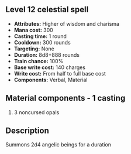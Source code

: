 ## Level 12 celestial spell
- **Attributes:** Higher of wisdom and charisma
- **Mana cost:** 300
- **Casting time:** 1 round
- **Cooldown:** 300 rounds
- **Targeting:** None
- **Duration:** 8d8+888 rounds
- **Train chance:** 100%
- **Base write cost:** 140 charges
- **Write cost:** From half to full base cost
- **Components:** Verbal, Material
## Material components - 1 casting
1. 3 noncursed opals
## Description
Summons 2d4 angelic beings for a duration
